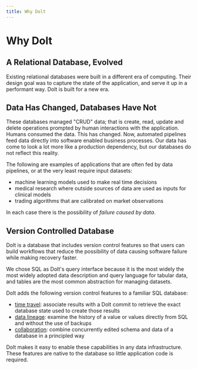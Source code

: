 ```yaml
---
title: Why Dolt
---
```


# Why Dolt

## A Relational Database, Evolved

Existing relational databases were built in a different era of computing. Their design goal was to capture the state of the application, and serve it up in a performant way. Dolt is built for a new era. 

## Data Has Changed, Databases Have Not

These databases managed "CRUD" data; that is create, read, update and delete operations prompted by human interactions with the application. Humans consumed the data. This has changed. Now, automated pipelines feed data directly into software enabled business processes. Our data has come to look a lot more like a production dependency, but our databases do not reflect this reality.

The following are examples of applications that are often fed by data pipelines, or at the very least require input datasets:

* machine learning models used to make real time decisions
* medical research where outside sources of data are used as inputs for clinical models
* trading algorithms that are calibrated on market observations

In each case there is the possibility of _failure caused by data_.

## Version Controlled Database

Dolt is a database that includes version control features so that users can build workflows that reduce the possibility of data causing software failure while making recovery faster.

We chose SQL as Dolt's query interface because it is the most widely the most widely adopted data description and query language for tabular data, and tables are the most common abstraction for managing datasets.

Dolt adds the following version control features to a familiar SQL database:

* [time travel](time-travel.md): associate results with a Dolt commit to retrieve the exact database state used to create those results
* [data lineage](lineage.md): examine the history of a value or values directly from SQL and without the use of backups
* [collaboration](collaboration.md): combine concurrently edited schema and data of a database in a principled way

Dolt makes it easy to enable these capabilities in any data infrastructure. These features are native to the database so little application code is required.

